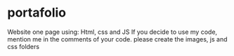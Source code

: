 # portafolio
Website one page using: Html, css and JS
If you decide to use my code, mention me in the comments of your code.
please create the images, js and css folders
